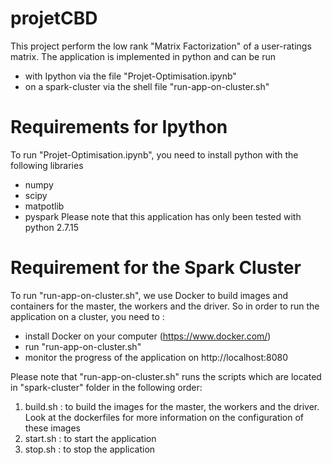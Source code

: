 # projetCBD

This project perform the low rank "Matrix Factorization" of a user-ratings matrix.
The application is implemented in python and can be run
- with Ipython via the file "Projet-Optimisation.ipynb"
- on a spark-cluster via the shell file "run-app-on-cluster.sh"

# Requirements for Ipython
To run "Projet-Optimisation.ipynb", you need to install python with the following libraries
- numpy
- scipy
- matpotlib
- pyspark
Please note that this application has only been tested with python 2.7.15 

# Requirement for the Spark Cluster
To run "run-app-on-cluster.sh", we use Docker to build images and containers for the master, the workers and the driver.
So in order to run the application on a cluster, you need to :
- install Docker on your computer (https://www.docker.com/)
- run "run-app-on-cluster.sh"
- monitor the progress of the application on http://localhost:8080

Please note that "run-app-on-cluster.sh" runs the scripts which are located in "spark-cluster" folder in the following order:
1. build.sh : to build the images for the master, the workers and the driver. Look at the dockerfiles for more information on the configuration of these images
2. start.sh : to start the application
3. stop.sh : to stop the application

